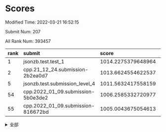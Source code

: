 # Scores

Modified Time: 2022-03-21 16:52:15

Submit Num: 207

All Rank Num: 393457

| rank |               submit               |       score        |       sigma        | pk_num |
| :--- | :--------------------------------- | :----------------- | :----------------- | :----- |
| 1    | jsonzb.test.test_1                 | 1014.2275379648964 | 0.8344038183691822 | 7604   |
| 2    | cpp.21_12_24.submission-2b2ea0d7   | 1013.6624554622537 | 0.8062658673936743 | 7607   |
| 5    | jsonzb.test.submission_level_4     | 1011.5632417558159 | 0.7802967663542615 | 7605   |
| 54   | cpp.2022_01_09.submission-5b0e3de2 | 1006.2585332720977 | 0.7307110428973402 | 7602   |
| 55   | cpp.2022_01_09.submission-816672bd | 1005.0043675054613 | 0.7159935619911474 | 7604   |


<details>
<summary>全部</summary>

| rank |                 submit                 |       score        |       sigma        | pk_num |
| :--- | :------------------------------------- | :----------------- | :----------------- | :----- |
| 1    | jsonzb.test.test_1                     | 1014.2275379648964 | 0.8344038183691822 | 7604   |
| 2    | cpp.21_12_24.submission-2b2ea0d7       | 1013.6624554622537 | 0.8062658673936743 | 7607   |
| 3    | gobigger.level_3.submission_level_3_27 | 1012.0689674070895 | 0.7996454488807442 | 7608   |
| 4    | gobigger.level_3.submission_level_3_15 | 1011.6896476629876 | 0.7676252729259838 | 7604   |
| 5    | jsonzb.test.submission_level_4         | 1011.5632417558159 | 0.7802967663542615 | 7605   |
| 6    | gobigger.level_3.submission_level_3_24 | 1011.3257863186612 | 0.7972420483895167 | 7605   |
| 7    | gobigger.level_3.submission_level_3_5  | 1011.1701792516886 | 0.779019373172918  | 7606   |
| 8    | gobigger.level_3.submission_level_3_22 | 1011.1478821841796 | 0.7468271290991827 | 7605   |
| 9    | gobigger.level_3.submission_level_3_2  | 1011.1364238320637 | 0.7584691948740737 | 7606   |
| 10   | gobigger.level_3.submission_level_3_26 | 1010.9995086005905 | 0.7523095408351891 | 7599   |
| 11   | gobigger.level_3.submission_level_3_40 | 1010.7510545764517 | 0.7443720970568106 | 7603   |
| 12   | gobigger.level_3.submission_level_3_19 | 1010.7071344511438 | 0.7481079257033254 | 7604   |
| 13   | gobigger.level_3.submission_level_3_8  | 1010.6250002543551 | 0.7693195440099401 | 7603   |
| 14   | gobigger.level_3.submission_level_3_35 | 1010.5004892089613 | 0.7334254170486117 | 7601   |
| 15   | gobigger.level_3.submission_level_3_4  | 1010.479680115461  | 0.7586080004932338 | 7602   |
| 16   | gobigger.level_3.submission_level_3_14 | 1010.4290267289127 | 0.7447714268677659 | 7604   |
| 17   | gobigger.level_3.submission_level_3_45 | 1010.3426810824072 | 0.7684303993655969 | 7600   |
| 18   | gobigger.level_3.submission_level_3_32 | 1010.334734066539  | 0.785523311585157  | 7609   |
| 19   | gobigger.level_3.submission_level_3_16 | 1010.3184039432941 | 0.7685795162379507 | 7609   |
| 20   | gobigger.level_3.submission_level_3_3  | 1010.3098037181782 | 0.7549284961708687 | 7602   |
| 21   | gobigger.level_3.submission_level_3_37 | 1010.2501835463379 | 0.7698476035748252 | 7602   |
| 22   | gobigger.level_3.submission_level_3_44 | 1010.232815650999  | 0.7582218778072334 | 7602   |
| 23   | gobigger.level_3.submission_level_3_6  | 1010.177783623025  | 0.774626879078015  | 7603   |
| 24   | gobigger.level_3.submission_level_3_1  | 1009.9684363477305 | 0.7465266875266231 | 7604   |
| 25   | gobigger.level_3.submission_level_3_18 | 1009.9639549905943 | 0.7652023438931469 | 7601   |
| 26   | gobigger.level_3.submission_level_3_11 | 1009.9403835785729 | 0.7631086432040289 | 7605   |
| 27   | gobigger.level_3.submission_level_3_46 | 1009.8984892723666 | 0.7828005277738945 | 7605   |
| 28   | gobigger.level_3.submission_level_3_20 | 1009.8436398049303 | 0.7506952467070177 | 7609   |
| 29   | gobigger.level_3.submission_level_3_12 | 1009.8273299394144 | 0.7471758096918912 | 7605   |
| 30   | gobigger.level_3.submission_level_3_31 | 1009.6803166803693 | 0.746251453189901  | 7601   |
| 31   | gobigger.level_3.submission_level_3_41 | 1009.6526148660973 | 0.7498275954951983 | 7600   |
| 32   | gobigger.level_3.submission_level_3_21 | 1009.6014174271107 | 0.7577276469715468 | 7607   |
| 33   | gobigger.level_3.submission_level_3_0  | 1009.5815052026088 | 0.7288388549585977 | 7609   |
| 34   | gobigger.level_3.submission_level_3_10 | 1009.5605757422512 | 0.732949327424759  | 7603   |
| 35   | gobigger.level_3.submission_level_3_48 | 1009.5541510064136 | 0.7342215478335455 | 7607   |
| 36   | gobigger.level_3.submission_level_3_43 | 1009.4940764515355 | 0.7456112619392469 | 7602   |
| 37   | gobigger.level_3.submission_level_3_42 | 1009.4507547638161 | 0.7742364896949636 | 7605   |
| 38   | gobigger.level_3.submission_level_3_36 | 1009.4455705531244 | 0.7475092967804507 | 7598   |
| 39   | gobigger.level_3.submission_level_3_34 | 1009.2971081331963 | 0.7671065039853162 | 7606   |
| 40   | gobigger.level_3.submission_level_3_49 | 1009.1812531604969 | 0.7418453501658755 | 7603   |
| 41   | gobigger.level_3.submission_level_3_47 | 1009.1420238061197 | 0.7464679369905677 | 7608   |
| 42   | gobigger.level_3.submission_level_3_33 | 1009.1412856554027 | 0.7485289463993313 | 7603   |
| 43   | gobigger.level_3.submission_level_3_9  | 1009.1309590469564 | 0.7554734261805524 | 7600   |
| 44   | gobigger.level_3.submission_level_3_7  | 1009.066671048945  | 0.7504780447812017 | 7597   |
| 45   | gobigger.level_3.submission_level_3_29 | 1009.0186139695459 | 0.7562725909129145 | 7605   |
| 46   | gobigger.level_3.submission_level_3_23 | 1009.017360248095  | 0.7507197067814675 | 7604   |
| 47   | gobigger.level_3.submission_level_3_13 | 1008.823817304336  | 0.72849095517372   | 7603   |
| 48   | gobigger.level_3.submission_level_3_38 | 1008.7259369455002 | 0.7583484320808005 | 7603   |
| 49   | gobigger.level_3.submission_level_3_17 | 1008.7021660524159 | 0.7453916054949926 | 7599   |
| 50   | gobigger.level_3.submission_level_3_28 | 1008.5702101082284 | 0.7423551892395995 | 7598   |
| 51   | gobigger.level_3.submission_level_3_30 | 1008.1618565307069 | 0.7397802387377597 | 7603   |
| 52   | gobigger.level_3.submission_level_3_39 | 1008.1539710677424 | 0.7404693303070695 | 7604   |
| 53   | gobigger.level_3.submission_level_3_25 | 1007.312412909272  | 0.7214794289932056 | 7605   |
| 54   | cpp.2022_01_09.submission-5b0e3de2     | 1006.2585332720977 | 0.7307110428973402 | 7602   |
| 55   | cpp.2022_01_09.submission-816672bd     | 1005.0043675054613 | 0.7159935619911474 | 7604   |
| 56   | gobigger.level_1.submission_level_1_26 | 1004.8990066879929 | 0.7233388667753614 | 7603   |
| 57   | gobigger.level_1.submission_level_1_49 | 1004.8906211219422 | 0.7155144279463119 | 7599   |
| 58   | gobigger.level_1.submission_level_1_27 | 1004.8536442461107 | 0.7175737841710944 | 7604   |
| 59   | gobigger.level_1.submission_level_1_17 | 1004.7980426001601 | 0.7404550793624798 | 7602   |
| 60   | gobigger.level_1.submission_level_1_5  | 1004.653611663724  | 0.7062299018874924 | 7602   |
| 61   | gobigger.level_1.submission_level_1_24 | 1004.513717800414  | 0.7163167821445806 | 7602   |
| 62   | gobigger.level_1.submission_level_1_3  | 1004.3461661321331 | 0.7215912907421347 | 7598   |
| 63   | gobigger.level_1.submission_level_1_15 | 1004.3204803243971 | 0.7167190552891465 | 7603   |
| 64   | gobigger.level_1.submission_level_1_35 | 1004.2988147548252 | 0.7143426526574785 | 7602   |
| 65   | gobigger.level_1.submission_level_1_2  | 1004.2007064128255 | 0.7144112604847713 | 7605   |
| 66   | gobigger.level_1.submission_level_1_45 | 1004.0341697579103 | 0.7238063435856722 | 7602   |
| 67   | gobigger.level_1.submission_level_1_42 | 1003.961732553813  | 0.7137359518904254 | 7602   |
| 68   | gobigger.level_1.submission_level_1_28 | 1003.9607030496554 | 0.7208011949973276 | 7602   |
| 69   | gobigger.level_1.submission_level_1_18 | 1003.8933438365274 | 0.7290202001892544 | 7604   |
| 70   | gobigger.level_1.submission_level_1_1  | 1003.8000917200734 | 0.7231506234298475 | 7600   |
| 71   | gobigger.level_1.submission_level_1_29 | 1003.7148613866498 | 0.7227439676678505 | 7609   |
| 72   | gobigger.level_1.submission_level_1_9  | 1003.707139281989  | 0.7200494528204057 | 7602   |
| 73   | gobigger.level_1.submission_level_1_38 | 1003.6854699678493 | 0.7124042413008592 | 7610   |
| 74   | gobigger.level_1.submission_level_1_21 | 1003.6743715587503 | 0.7242387210580488 | 7598   |
| 75   | gobigger.level_1.submission_level_1_22 | 1003.645678218092  | 0.7224058519190989 | 7606   |
| 76   | gobigger.level_1.submission_level_1_14 | 1003.6442493669241 | 0.7107176556055793 | 7600   |
| 77   | gobigger.level_1.submission_level_1_37 | 1003.5763507991912 | 0.733005496636194  | 7603   |
| 78   | gobigger.level_1.submission_level_1_40 | 1003.5012408495141 | 0.7298112661072663 | 7604   |
| 79   | gobigger.level_1.submission_level_1_11 | 1003.4800663601675 | 0.7191155993460157 | 7602   |
| 80   | gobigger.level_1.submission_level_1_48 | 1003.3988080467901 | 0.7253307736881898 | 7601   |
| 81   | gobigger.level_1.submission_level_1_19 | 1003.3592523353861 | 0.7129231607326427 | 7603   |
| 82   | gobigger.level_1.submission_level_1_16 | 1003.3583048365532 | 0.7191235920263367 | 7608   |
| 83   | gobigger.level_1.submission_level_1_13 | 1003.3378035430867 | 0.7127673363951368 | 7601   |
| 84   | gobigger.level_1.submission_level_1_32 | 1003.32236242276   | 0.7148986000054719 | 7599   |
| 85   | gobigger.level_1.submission_level_1_30 | 1003.3043390027813 | 0.7051716038171508 | 7601   |
| 86   | gobigger.level_1.submission_level_1_43 | 1003.2505883172375 | 0.7078297766628114 | 7608   |
| 87   | gobigger.level_1.submission_level_1_34 | 1003.2458897523359 | 0.7120180306134215 | 7605   |
| 88   | gobigger.level_1.submission_level_1_46 | 1003.2422916464467 | 0.7293260005153634 | 7599   |
| 89   | gobigger.level_1.submission_level_1_33 | 1003.076604147632  | 0.7105728173109117 | 7604   |
| 90   | gobigger.level_1.submission_level_1_47 | 1003.0474792286752 | 0.7112118407814348 | 7602   |
| 91   | gobigger.level_1.submission_level_1_25 | 1002.9908992640308 | 0.7290552270019044 | 7600   |
| 92   | gobigger.level_1.submission_level_1_6  | 1002.9491720644478 | 0.7198409930570738 | 7603   |
| 93   | gobigger.level_1.submission_level_1_20 | 1002.9306379657532 | 0.7159553912059191 | 7600   |
| 94   | gobigger.level_1.submission_level_1_31 | 1002.8666691412026 | 0.7183382072797313 | 7601   |
| 95   | gobigger.level_1.submission_level_1_36 | 1002.8070198626948 | 0.7108497259729961 | 7600   |
| 96   | gobigger.level_1.submission_level_1_23 | 1002.704710123034  | 0.7202728962994798 | 7602   |
| 97   | gobigger.level_1.submission_level_1_0  | 1002.6916881545086 | 0.7176282929666155 | 7599   |
| 98   | gobigger.level_1.submission_level_1_7  | 1002.6454588926848 | 0.7154922217141454 | 7600   |
| 99   | gobigger.level_1.submission_level_1_39 | 1002.6162712704127 | 0.7216128772335243 | 7602   |
| 100  | gobigger.level_1.submission_level_1_4  | 1002.5201110396378 | 0.7186386909936682 | 7604   |
| 101  | gobigger.level_1.submission_level_1_8  | 1002.4614949331578 | 0.7127106210023991 | 7602   |
| 102  | gobigger.level_1.submission_level_1_41 | 1002.4524126482335 | 0.7155488291961243 | 7606   |
| 103  | gobigger.level_1.submission_level_1_10 | 1002.4090681471689 | 0.712782242150308  | 7603   |
| 104  | gobigger.level_1.submission_level_1_44 | 1002.2750952537318 | 0.7167571480281623 | 7599   |
| 105  | gobigger.level_1.submission_level_1_12 | 1001.3297449304262 | 0.7109555226988525 | 7609   |
| 106  | gobigger.random.submission_random_8    | 997.1644823042268  | 0.7059148615345627 | 7601   |
| 107  | gobigger.random.submission_random_45   | 996.8988117434125  | 0.7131568506338756 | 7602   |
| 108  | gobigger.random.submission_random_43   | 996.8769753990432  | 0.7106214654973398 | 7605   |
| 109  | gobigger.random.submission_random_7    | 996.8108583883841  | 0.7105586403166632 | 7600   |
| 110  | gobigger.random.submission_random_38   | 996.7888350750544  | 0.6947245618923725 | 7608   |
| 111  | gobigger.random.submission_random_48   | 996.5712255362437  | 0.7077358728916591 | 7602   |
| 112  | gobigger.random.submission_random_39   | 996.5513168804673  | 0.7169467624993443 | 7604   |
| 113  | gobigger.random.submission_random_20   | 996.545895898197   | 0.7124507633029953 | 7602   |
| 114  | gobigger.random.submission_random_11   | 996.52040130637    | 0.7105204389785591 | 7607   |
| 115  | gobigger.random.submission_random_17   | 996.4558596728536  | 0.7223447412593477 | 7607   |
| 116  | gobigger.random.submission_random_28   | 996.4258912067171  | 0.7205216107254189 | 7607   |
| 117  | gobigger.random.submission_random_30   | 996.298646474564   | 0.7184905818219544 | 7610   |
| 118  | gobigger.random.submission_random_5    | 996.2784974733844  | 0.7079797234460641 | 7603   |
| 119  | gobigger.random.submission_random_31   | 996.2661964413714  | 0.7070895948274214 | 7606   |
| 120  | gobigger.random.submission_random_34   | 996.2001753757263  | 0.7114768136814296 | 7605   |
| 121  | gobigger.random.submission_random_37   | 996.197824561652   | 0.7076596094307978 | 7606   |
| 122  | gobigger.random.submission_random_46   | 996.1849160726899  | 0.7020483241254476 | 7609   |
| 123  | gobigger.random.submission_random_23   | 996.155405821714   | 0.7085265140328236 | 7606   |
| 124  | gobigger.random.submission_random_41   | 996.1285527903087  | 0.7121884117953294 | 7602   |
| 125  | gobigger.random.submission_random_19   | 996.1266884856635  | 0.7090091897603291 | 7601   |
| 126  | gobigger.random.submission_random_47   | 996.1242572169613  | 0.71942635190316   | 7604   |
| 127  | gobigger.random.submission_random_18   | 996.0065632882929  | 0.7110811042612246 | 7605   |
| 128  | gobigger.random.submission_random_36   | 995.9464287238062  | 0.7048565975480143 | 7605   |
| 129  | gobigger.random.submission_random_35   | 995.9349842226794  | 0.7064157757132916 | 7606   |
| 130  | gobigger.random.submission_random_24   | 995.8214202509708  | 0.7012537400825501 | 7604   |
| 131  | gobigger.random.submission_random_6    | 995.812915705357   | 0.7031455505916244 | 7600   |
| 132  | gobigger.random.submission_random_26   | 995.7914981164233  | 0.6996275212000072 | 7595   |
| 133  | gobigger.random.submission_random_25   | 995.7606357962873  | 0.7189377367226989 | 7596   |
| 134  | gobigger.random.submission_random_49   | 995.756228302142   | 0.7126549059732993 | 7602   |
| 135  | gobigger.random.submission_random_27   | 995.7517818896508  | 0.7039211288076139 | 7604   |
| 136  | gobigger.random.submission_random_9    | 995.7052810787117  | 0.7148496298258222 | 7601   |
| 137  | gobigger.random.submission_random_22   | 995.6901367164346  | 0.7023747161800284 | 7598   |
| 138  | gobigger.random.submission_random_3    | 995.6830269813919  | 0.7099798059216346 | 7600   |
| 139  | gobigger.random.submission_random_0    | 995.6764408364724  | 0.7137769941638308 | 7600   |
| 140  | gobigger.random.submission_random_40   | 995.6245544715935  | 0.7094913761836944 | 7595   |
| 141  | gobigger.random.submission_random_12   | 995.5659823434578  | 0.7232462338396543 | 7601   |
| 142  | gobigger.random.submission_random_15   | 995.5463095817722  | 0.7091259953917874 | 7603   |
| 143  | gobigger.random.submission_random_14   | 995.5386711572336  | 0.7196385109209151 | 7602   |
| 144  | gobigger.random.submission_random_44   | 995.4974188248663  | 0.7181682885555181 | 7600   |
| 145  | gobigger.random.submission_random_42   | 995.4939541532827  | 0.7071456534938989 | 7602   |
| 146  | gobigger.random.submission_random_13   | 995.4853409778199  | 0.7063897211998607 | 7604   |
| 147  | gobigger.random.submission_random_10   | 995.4683820940376  | 0.7104849335738219 | 7607   |
| 148  | gobigger.random.submission_random_33   | 995.3812307468189  | 0.7185799448241277 | 7604   |
| 149  | gobigger.random.submission_random_32   | 995.3296117758357  | 0.7150457842844979 | 7597   |
| 150  | gobigger.random.submission_random_4    | 995.2633330792812  | 0.699055463026955  | 7601   |
| 151  | gobigger.random.submission_random_16   | 995.2094901655179  | 0.7200812371981954 | 7605   |
| 152  | gobigger.random.submission_random_1    | 994.9925218838112  | 0.7217612698542042 | 7605   |
| 153  | gobigger.random.submission_random_2    | 994.9213194837167  | 0.7151243898399381 | 7602   |
| 154  | gobigger.random.submission_random_29   | 994.7414677339896  | 0.7206740324552547 | 7609   |
| 155  | gobigger.random.submission_random_21   | 994.7217719367978  | 0.7153733935834367 | 7604   |
| 156  | gobigger.level_2.submission_level_2_35 | 993.8604085125023  | 0.7298870808404418 | 7600   |
| 157  | gobigger.level_2.submission_level_2_5  | 993.5262315879846  | 0.7279240755705364 | 7609   |
| 158  | gobigger.level_2.submission_level_2_39 | 993.5004597772133  | 0.7471025354374107 | 7605   |
| 159  | gobigger.level_2.submission_level_2_18 | 993.3549202213043  | 0.7200032200241985 | 7600   |
| 160  | gobigger.level_2.submission_level_2_33 | 993.1191929140399  | 0.7231539974836235 | 7603   |
| 161  | gobigger.level_2.submission_level_2_41 | 993.035368963131   | 0.7424466231288396 | 7605   |
| 162  | gobigger.level_2.submission_level_2_3  | 992.9730649616755  | 0.7249535917073421 | 7604   |
| 163  | gobigger.level_2.submission_level_2_23 | 992.9445156304888  | 0.7294741631845264 | 7598   |
| 164  | gobigger.level_2.submission_level_2_20 | 992.9109601674604  | 0.7468974848435642 | 7596   |
| 165  | gobigger.level_2.submission_level_2_42 | 992.8475219230156  | 0.739642132457094  | 7604   |
| 166  | gobigger.level_2.submission_level_2_22 | 992.8279866324056  | 0.7310333583072458 | 7606   |
| 167  | gobigger.level_2.submission_level_2_47 | 992.8030529474321  | 0.7635363389456478 | 7604   |
| 168  | gobigger.level_2.submission_level_2_44 | 992.7956282243114  | 0.7423784707058398 | 7606   |
| 169  | gobigger.level_2.submission_level_2_15 | 992.6326326140638  | 0.7358280055942257 | 7600   |
| 170  | gobigger.level_2.submission_level_2_9  | 992.5695188581109  | 0.744175135638208  | 7603   |
| 171  | gobigger.level_2.submission_level_2_45 | 992.5525050649428  | 0.7291193645008207 | 7602   |
| 172  | gobigger.level_2.submission_level_2_12 | 992.5408198991339  | 0.7645157052261107 | 7604   |
| 173  | gobigger.level_2.submission_level_2_24 | 992.5297342727396  | 0.752936537932232  | 7605   |
| 174  | gobigger.level_2.submission_level_2_13 | 992.4917750775973  | 0.758666342905003  | 7602   |
| 175  | gobigger.level_2.submission_level_2_10 | 992.4681957948161  | 0.7399941787625912 | 7599   |
| 176  | gobigger.level_2.submission_level_2_11 | 992.38804686218    | 0.7468582149376976 | 7602   |
| 177  | gobigger.level_2.submission_level_2_8  | 992.3365703451691  | 0.7359971269224159 | 7603   |
| 178  | gobigger.level_2.submission_level_2_34 | 992.3065284552471  | 0.7300998918116579 | 7601   |
| 179  | gobigger.level_2.submission_level_2_30 | 992.2944405929434  | 0.741560212071635  | 7604   |
| 180  | gobigger.level_2.submission_level_2_1  | 992.2566318242114  | 0.7387621738088627 | 7607   |
| 181  | gobigger.level_2.submission_level_2_21 | 992.1671317260955  | 0.7610891135792252 | 7602   |
| 182  | gobigger.level_2.submission_level_2_16 | 992.1596509527449  | 0.7372973851397073 | 7603   |
| 183  | gobigger.level_2.submission_level_2_40 | 992.1330010351234  | 0.736589504777082  | 7606   |
| 184  | gobigger.level_2.submission_level_2_28 | 992.0654167013025  | 0.7706103820063511 | 7605   |
| 185  | gobigger.level_2.submission_level_2_43 | 991.9811565425426  | 0.75612256932162   | 7605   |
| 186  | gobigger.level_2.submission_level_2_7  | 991.8866224438971  | 0.7404031480098591 | 7607   |
| 187  | gobigger.level_2.submission_level_2_36 | 991.8813549842556  | 0.7339599171740855 | 7606   |
| 188  | gobigger.level_2.submission_level_2_17 | 991.8263564910012  | 0.7418555963133019 | 7606   |
| 189  | gobigger.level_2.submission_level_2_0  | 991.6714765229123  | 0.7545316878955702 | 7601   |
| 190  | gobigger.level_2.submission_level_2_37 | 991.6553953645599  | 0.7407005029131247 | 7605   |
| 191  | gobigger.level_2.submission_level_2_4  | 991.6133881244866  | 0.7383991573590187 | 7606   |
| 192  | gobigger.level_2.submission_level_2_49 | 991.5909091650162  | 0.7555328626567294 | 7600   |
| 193  | gobigger.level_2.submission_level_2_32 | 991.5594968600116  | 0.7365796390420213 | 7605   |
| 194  | gobigger.level_2.submission_level_2_31 | 991.4775514950098  | 0.7510246967872768 | 7600   |
| 195  | gobigger.level_2.submission_level_2_29 | 991.4377584270119  | 0.7548310050390765 | 7599   |
| 196  | gobigger.level_2.submission_level_2_26 | 991.4337063238023  | 0.7492949569654999 | 7605   |
| 197  | gobigger.level_2.submission_level_2_48 | 991.4326984282405  | 0.7462814706532909 | 7604   |
| 198  | gobigger.level_2.submission_level_2_19 | 991.2231987198178  | 0.7620522001679657 | 7607   |
| 199  | gobigger.level_2.submission_level_2_14 | 991.1323568440578  | 0.7547964904973795 | 7605   |
| 200  | gobigger.level_2.submission_level_2_6  | 991.1215208487109  | 0.7463371741943154 | 7598   |
| 201  | gobigger.level_2.submission_level_2_46 | 990.9619336170211  | 0.7614610672110762 | 7595   |
| 202  | gobigger.level_2.submission_level_2_38 | 990.9397582885802  | 0.7586134038767457 | 7603   |
| 203  | gobigger.level_2.submission_level_2_2  | 990.7417411734355  | 0.8005669252442883 | 7601   |
| 204  | gobigger.level_2.submission_level_2_27 | 990.5783101404083  | 0.7470432843134893 | 7601   |
| 205  | gobigger.level_2.submission_level_2_25 | 990.4453120473082  | 0.8009429123010092 | 7601   |
| 206  | gobigger.none.submission_none_0        | 975.004697275376   | 1.5421607302168103 | 7600   |
| 207  | gobigger.none.submission_none_1        | 973.7277509028869  | 1.6863763292990221 | 7603   |

</details>